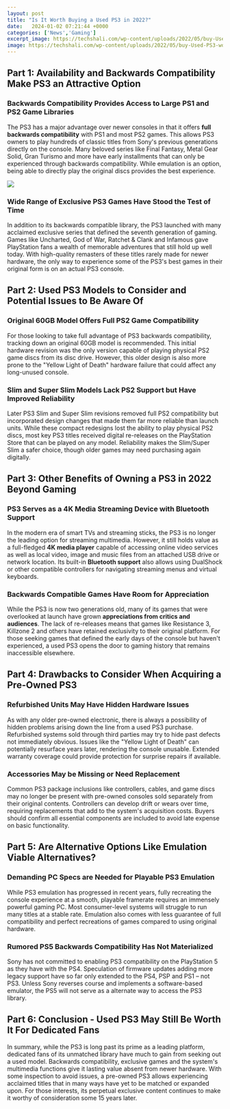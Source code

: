 ```yaml
---
layout: post
title: "Is It Worth Buying a Used PS3 in 2022?"
date:   2024-01-02 07:21:44 +0000
categories: ['News','Gaming']
excerpt_image: https://techshali.com/wp-content/uploads/2022/05/buy-Used-PS3-worth-800x450.jpg
image: https://techshali.com/wp-content/uploads/2022/05/buy-Used-PS3-worth-800x450.jpg
---
```


## Part 1: Availability and Backwards Compatibility Make PS3 an Attractive Option
### **Backwards Compatibility Provides Access to Large PS1 and PS2 Game Libraries**
The PS3 has a major advantage over newer consoles in that it offers **full backwards compatibility** with PS1 and most PS2 games. This allows PS3 owners to play hundreds of classic titles from Sony's previous generations directly on the console. Many beloved series like Final Fantasy, Metal Gear Solid, Gran Turismo and more have early installments that can only be experienced through backwards compatibility. While emulation is an option, being able to directly play the original discs provides the best experience.

![](https://techshali.com/wp-content/uploads/2022/05/buy-Used-PS3-worth-800x450.jpg)
### **Wide Range of Exclusive PS3 Games Have Stood the Test of Time** 
In addition to its backwards compatible library, the PS3 launched with many acclaimed exclusive series that defined the seventh generation of gaming. Games like Uncharted, God of War, Ratchet & Clank and Infamous gave PlayStation fans a wealth of memorable adventures that still hold up well today. With high-quality remasters of these titles rarely made for newer hardware, the only way to experience some of the PS3's best games in their original form is on an actual PS3 console.
## Part 2: Used PS3 Models to Consider and Potential Issues to Be Aware Of
### **Original 60GB Model Offers Full PS2 Game Compatibility**  
For those looking to take full advantage of PS3 backwards compatibility, tracking down an original 60GB model is recommended. This initial hardware revision was the only version capable of playing physical PS2 game discs from its disc drive. However, this older design is also more prone to the "Yellow Light of Death" hardware failure that could affect any long-unused console.
### **Slim and Super Slim Models Lack PS2 Support but Have Improved Reliability**
Later PS3 Slim and Super Slim revisions removed full PS2 compatibility but incorporated design changes that made them far more reliable than launch units. While these compact redesigns lost the ability to play physical PS2 discs, most key PS3 titles received digital re-releases on the PlayStation Store that can be played on any model. Reliability makes the Slim/Super Slim a safer choice, though older games may need purchasing again digitally.
## Part 3: Other Benefits of Owning a PS3 in 2022 Beyond Gaming
### **PS3 Serves as a 4K Media Streaming Device with Bluetooth Support**  
In the modern era of smart TVs and streaming sticks, the PS3 is no longer the leading option for streaming multimedia. However, it still holds value as a full-fledged **4K media player** capable of accessing online video services as well as local video, image and music files from an attached USB drive or network location. Its built-in **Bluetooth support** also allows using DualShock or other compatible controllers for navigating streaming menus and virtual keyboards.
### **Backwards Compatible Games Have Room for Appreciation**
While the PS3 is now two generations old, many of its games that were overlooked at launch have grown **appreciations from critics and audiences**. The lack of re-releases means that games like Resistance 3, Killzone 2 and others have retained exclusivity to their original platform. For those seeking games that defined the early days of the console but haven't experienced, a used PS3 opens the door to gaming history that remains inaccessible elsewhere.
## Part 4: Drawbacks to Consider When Acquiring a Pre-Owned PS3 
### **Refurbished Units May Have Hidden Hardware Issues** 
As with any older pre-owned electronic, there is always a possibility of hidden problems arising down the line from a used PS3 purchase. Refurbished systems sold through third parties may try to hide past defects not immediately obvious. Issues like the "Yellow Light of Death" can potentially resurface years later, rendering the console unusable. Extended warranty coverage could provide protection for surprise repairs if available.
### **Accessories May be Missing or Need Replacement**  
Common PS3 package inclusions like controllers, cables, and game discs may no longer be present with pre-owned consoles sold separately from their original contents. Controllers can develop drift or wears over time, requiring replacements that add to the system's acquisition costs. Buyers should confirm all essential components are included to avoid late expense on basic functionality.
## Part 5: Are Alternative Options Like Emulation Viable Alternatives?
### **Demanding PC Specs are Needed for Playable PS3 Emulation**
While PS3 emulation has progressed in recent years, fully recreating the console experience at a smooth, playable framerate requires an immensely powerful gaming PC. Most consumer-level systems will struggle to run many titles at a stable rate. Emulation also comes with less guarantee of full compatibility and perfect recreations of games compared to using original hardware.
### **Rumored PS5 Backwards Compatibility Has Not Materialized** 
Sony has not committed to enabling PS3 compatibility on the PlayStation 5 as they have with the PS4. Speculation of firmware updates adding more legacy support have so far only extended to the PS4, PSP and PS1 – not PS3. Unless Sony reverses course and implements a software-based emulator, the PS5 will not serve as a alternate way to access the PS3 library.
## Part 6: Conclusion - Used PS3 May Still Be Worth It For Dedicated Fans
In summary, while the PS3 is long past its prime as a leading platform, dedicated fans of its unmatched library have much to gain from seeking out a used model. Backwards compatibility, exclusive games and the system's multimedia functions give it lasting value absent from newer hardware. With some inspection to avoid issues, a pre-owned PS3 allows experiencing acclaimed titles that in many ways have yet to be matched or expanded upon. For those interests, its perpetual exclusive content continues to make it worthy of consideration some 15 years later.